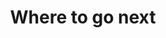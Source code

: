 ---
title: Where to go next
project_name: where-to-go-next
headline: Test 123
description: 'Empower your NuxtJS application with @nuxt/content module: write in a content/ directory and fetch your Markdown, JSON, YAML and CSV files through a MongoDB like API, acting as a Git-based Headless CMS.'
url: https://arcane-depths-63109.herokuapp.com/
urlCopy: where-to-go-next
hero_image: landing-page.png
technologies: 
 - Javascript
 - Node.js
 - HTML
 - Bootstrap
 - Vue.js
---